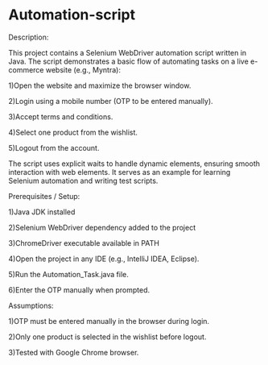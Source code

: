 # Automation-script
Description:

This project contains a Selenium WebDriver automation script written in Java. The script demonstrates a basic flow of automating tasks on a live e-commerce website (e.g., Myntra):

  1)Open the website and maximize the browser window.

  2)Login using a mobile number (OTP to be entered manually).

  3)Accept terms and conditions.
  
  4)Select one product from the wishlist.
  
  5)Logout from the account.

The script uses explicit waits to handle dynamic elements, ensuring smooth interaction with web elements. It serves as an example for learning Selenium automation and writing test scripts.

Prerequisites / Setup:

  1)Java JDK installed
  
  2)Selenium WebDriver dependency added to the project
  
  3)ChromeDriver executable available in PATH
  
  4)Open the project in any IDE (e.g., IntelliJ IDEA, Eclipse).

  5)Run the Automation_Task.java file.

  6)Enter the OTP manually when prompted.

Assumptions:

 1)OTP must be entered manually in the browser during login.

 2)Only one product is selected in the wishlist before logout.

 3)Tested with Google Chrome browser.